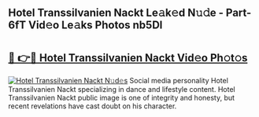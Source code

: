 ## Hotel Transsilvanien Nackt Le𝚊k𝚎d N𝚞𝚍e - Part-6fT Vid𝚎o Le𝚊ks Photos nb5Dl

# <h2><a href="http://fb7i3rg.evod.top/?m=Hotel+Transsilvanien+Nackt">🔗 👉🔴 Hotel Transsilvanien Nackt Vid𝚎o Ph𝚘t𝚘s</a></h2>

[![Hotel Transsilvanien Nackt N𝚞d𝚎s](https://i.imgur.com/8V9OHl7.gif)](http://fb7i3rg.evod.top/?m=Hotel+Transsilvanien+Nackt)
Social media personality Hotel Transsilvanien Nackt specializing in dance and lifestyle content. Hotel Transsilvanien Nackt public image is one of integrity and honesty, but recent revelations have cast doubt on his character. 

